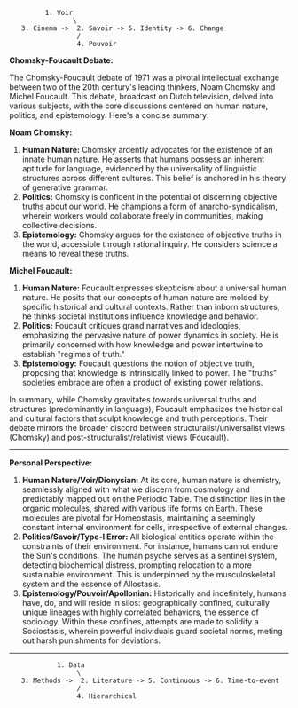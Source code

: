 
```
         1. Voir
                \
   3. Cinema ->  2. Savoir -> 5. Identity -> 6. Change
                 /
                 4. Pouvoir
```

**Chomsky-Foucault Debate:**

The Chomsky-Foucault debate of 1971 was a pivotal intellectual exchange between two of the 20th century's leading thinkers, Noam Chomsky and Michel Foucault. This debate, broadcast on Dutch television, delved into various subjects, with the core discussions centered on human nature, politics, and epistemology. Here's a concise summary:

**Noam Chomsky:**
1. **Human Nature:** Chomsky ardently advocates for the existence of an innate human nature. He asserts that humans possess an inherent aptitude for language, evidenced by the universality of linguistic structures across different cultures. This belief is anchored in his theory of generative grammar.
2. **Politics:** Chomsky is confident in the potential of discerning objective truths about our world. He champions a form of anarcho-syndicalism, wherein workers would collaborate freely in communities, making collective decisions.
3. **Epistemology:** Chomsky argues for the existence of objective truths in the world, accessible through rational inquiry. He considers science a means to reveal these truths.

**Michel Foucault:**
1. **Human Nature:** Foucault expresses skepticism about a universal human nature. He posits that our concepts of human nature are molded by specific historical and cultural contexts. Rather than inborn structures, he thinks societal institutions influence knowledge and behavior.
2. **Politics:** Foucault critiques grand narratives and ideologies, emphasizing the pervasive nature of power dynamics in society. He is primarily concerned with how knowledge and power intertwine to establish "regimes of truth."
3. **Epistemology:** Foucault questions the notion of objective truth, proposing that knowledge is intrinsically linked to power. The "truths" societies embrace are often a product of existing power relations.

In summary, while Chomsky gravitates towards universal truths and structures (predominantly in language), Foucault emphasizes the historical and cultural factors that sculpt knowledge and truth perceptions. Their debate mirrors the broader discord between structuralist/universalist views (Chomsky) and post-structuralist/relativist views (Foucault).

---

**Personal Perspective:**
1. **Human Nature/Voir/Dionysian:** At its core, human nature is chemistry, seamlessly aligned with what we discern from cosmology and predictably mapped out on the Periodic Table. The distinction lies in the organic molecules, shared with various life forms on Earth. These molecules are pivotal for Homeostasis, maintaining a seemingly constant internal environment for cells, irrespective of external changes.
2. **Politics/Savoir/Type-I Error:** All biological entities operate within the constraints of their environment. For instance, humans cannot endure the Sun's conditions. The human psyche serves as a sentinel system, detecting biochemical distress, prompting relocation to a more sustainable environment. This is underpinned by the musculoskeletal system and the essence of Allostasis.
3. **Epistemology/Pouvoir/Apollonian:** Historically and indefinitely, humans have, do, and will reside in silos: geographically confined, culturally unique lineages with highly correlated behaviors, the essence of sociology. Within these confines, attempts are made to solidify a Sociostasis, wherein powerful individuals guard societal norms, meting out harsh punishments for deviations.

---

```
            1. Data
                 \
   3. Methods ->  2. Literature -> 5. Continuous -> 6. Time-to-event
                 /
                 4. Hierarchical
```

